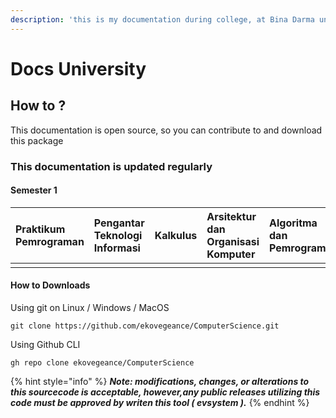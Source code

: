 ```yaml
---
description: 'this is my documentation during college, at Bina Darma university'
---
```


# Docs University

## How to ?

This documentation is open source, so you can contribute to and download this package

### This documentation is updated regularly

#### Semester 1

| Praktikum Pemrograman | Pengantar Teknologi Informasi | Kalkulus | Arsitektur dan Organisasi Komputer | Algoritma dan Pemrograman |
| :--- | :--- | :--- | :--- | :--- |
|  |  |  |  |  |

#### How to Downloads

Using git on Linux / Windows / MacOS

```text
git clone https://github.com/ekovegeance/ComputerScience.git
```

Using Github CLI

```text
gh repo clone ekovegeance/ComputerScience
```

{% hint style="info" %}
_**Note: modifications, changes, or alterations to this sourcecode is acceptable, however,any public releases utilizing this code must be approved by writen this tool \( evsystem \).**_
{% endhint %}

